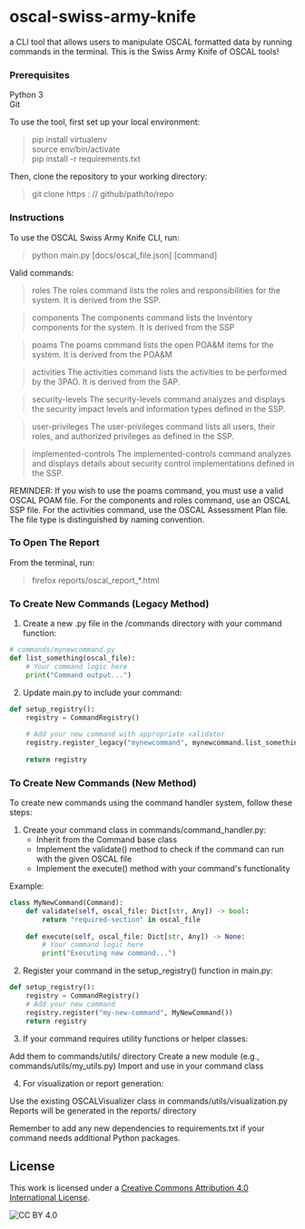 # oscal-swiss-army-knife
a CLI tool that allows users to manipulate OSCAL formatted data by running commands in the terminal.  This is the Swiss Army Knife of OSCAL tools!

### Prerequisites  
Python 3  
Git  

To use the tool, first set up your local environment:

>pip install virtualenv  
>source env/bin/activate  
>pip install -r requirements.txt  

Then, clone the repository to your working directory:
> git clone https : // github/path/to/repo


### Instructions  
To use the OSCAL Swiss Army Knife CLI, run:

>python main.py [docs/oscal_file.json] [command]  

Valid commands:  
>roles
The roles command lists the roles and responsibilities for the system.  It is derived from the SSP.   

>components
The components command lists the Inventory components for the system.  It is derived from the SSP

>poams
The poams command lists the open POA&M items for the system.  It is derived from the POA&M  

>activities
The activities command lists the activities to be performed by the 3PAO.  It is derived from the SAP.  

>security-levels
The security-levels command analyzes and displays the security impact levels and information types defined in the SSP.

>user-privileges
The user-privileges command lists all users, their roles, and authorized privileges as defined in the SSP.

>implemented-controls
The implemented-controls command analyzes and displays details about security control implementations defined in the SSP.


REMINDER:  If you wish to use the poams command, you must use a valid OSCAL POAM file.  For the components and roles command, use an OSCAL SSP file.  For the activities command, use the OSCAL Assessment Plan file.  The file type is distinguished by naming convention.

### To Open The Report
From the terminal, run:

>firefox reports/oscal_report_*.html

### To Create New Commands (Legacy Method) 
1. Create a new .py file in the /commands directory with your command function:
```python
# commands/mynewcommand.py
def list_something(oscal_file):
    # Your command logic here
    print("Command output...")
```
2. Update main.py to include your command:
```python
def setup_registry():
    registry = CommandRegistry()
    
    # Add your new command with appropriate validator
    registry.register_legacy("mynewcommand", mynewcommand.list_something, validate_ssp)
    
    return registry
```


### To Create New Commands (New Method)
To create new commands using the command handler system, follow these steps:

1. Create your command class in commands/command_handler.py:
   - Inherit from the Command base class
   - Implement the validate() method to check if the command can run with the given OSCAL file
   - Implement the execute() method with your command's functionality
   
Example:
```python
class MyNewCommand(Command):
    def validate(self, oscal_file: Dict[str, Any]) -> bool:
        return "required-section" in oscal_file
        
    def execute(self, oscal_file: Dict[str, Any]) -> None:
        # Your command logic here
        print("Executing new command...")
```
2. Register your command in the setup_registry() function in main.py:
```python
def setup_registry():
    registry = CommandRegistry()
    # Add your new command
    registry.register("my-new-command", MyNewCommand())
    return registry
```
3. If your command requires utility functions or helper classes:

Add them to commands/utils/ directory
Create a new module (e.g., commands/utils/my_utils.py)
Import and use in your command class


4. For visualization or report generation:

Use the existing OSCALVisualizer class in commands/utils/visualization.py
Reports will be generated in the reports/ directory

Remember to add any new dependencies to requirements.txt if your command needs additional Python packages.

## License

This work is licensed under a [Creative Commons Attribution 4.0 International License](http://creativecommons.org/licenses/by/4.0/).

![CC BY 4.0][cc-by-shield]

[cc-by-shield]: https://img.shields.io/badge/License-CC%20BY%204.0-lightgrey.svg
